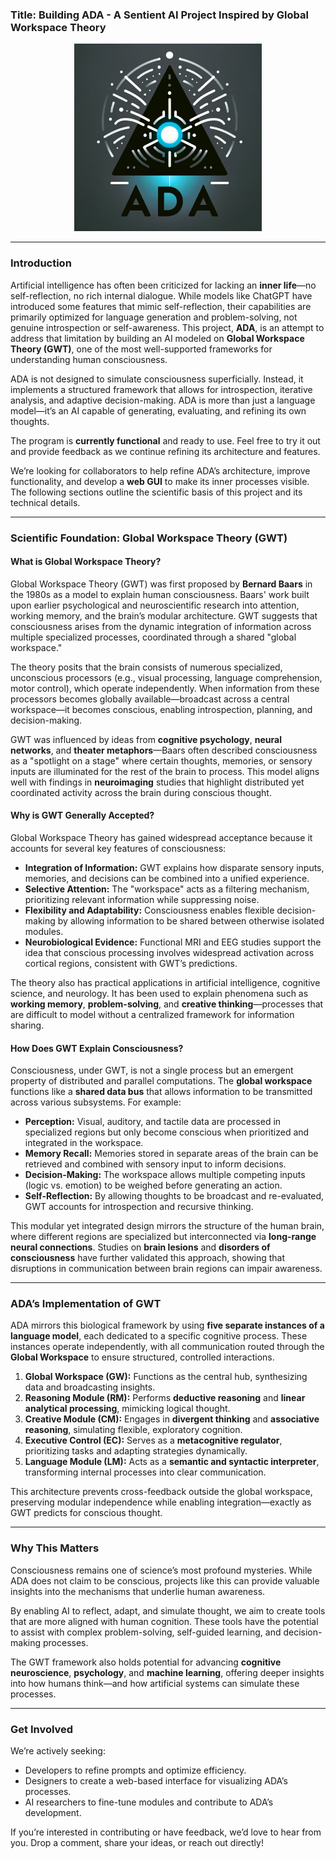 ### Title: Building ADA - A Sentient AI Project Inspired by Global Workspace Theory

<p align="center">
  <img src="https://github.com/gondwanagenesis/Ada/blob/main/ADA%20Logo.jpg?raw=true" alt="ADA Logo" width="300" height="300">
</p>

---

### **Introduction**

Artificial intelligence has often been criticized for lacking an **inner life**—no self-reflection, no rich internal dialogue. While models like ChatGPT have introduced some features that mimic self-reflection, their capabilities are primarily optimized for language generation and problem-solving, not genuine introspection or self-awareness. This project, **ADA**, is an attempt to address that limitation by building an AI modeled on **Global Workspace Theory (GWT)**, one of the most well-supported frameworks for understanding human consciousness.

ADA is not designed to simulate consciousness superficially. Instead, it implements a structured framework that allows for introspection, iterative analysis, and adaptive decision-making. ADA is more than just a language model—it’s an AI capable of generating, evaluating, and refining its own thoughts.

The program is **currently functional** and ready to use. Feel free to try it out and provide feedback as we continue refining its architecture and features.

We’re looking for collaborators to help refine ADA’s architecture, improve functionality, and develop a **web GUI** to make its inner processes visible. The following sections outline the scientific basis of this project and its technical details.

---

### **Scientific Foundation: Global Workspace Theory (GWT)**

#### **What is Global Workspace Theory?**
Global Workspace Theory (GWT) was first proposed by **Bernard Baars** in the 1980s as a model to explain human consciousness. Baars' work built upon earlier psychological and neuroscientific research into attention, working memory, and the brain’s modular architecture. GWT suggests that consciousness arises from the dynamic integration of information across multiple specialized processes, coordinated through a shared "global workspace."

The theory posits that the brain consists of numerous specialized, unconscious processors (e.g., visual processing, language comprehension, motor control), which operate independently. When information from these processors becomes globally available—broadcast across a central workspace—it becomes conscious, enabling introspection, planning, and decision-making.

GWT was influenced by ideas from **cognitive psychology**, **neural networks**, and **theater metaphors**—Baars often described consciousness as a "spotlight on a stage" where certain thoughts, memories, or sensory inputs are illuminated for the rest of the brain to process. This model aligns well with findings in **neuroimaging** studies that highlight distributed yet coordinated activity across the brain during conscious thought.

#### **Why is GWT Generally Accepted?**
Global Workspace Theory has gained widespread acceptance because it accounts for several key features of consciousness:
- **Integration of Information:** GWT explains how disparate sensory inputs, memories, and decisions can be combined into a unified experience.
- **Selective Attention:** The "workspace" acts as a filtering mechanism, prioritizing relevant information while suppressing noise.
- **Flexibility and Adaptability:** Consciousness enables flexible decision-making by allowing information to be shared between otherwise isolated modules.
- **Neurobiological Evidence:** Functional MRI and EEG studies support the idea that conscious processing involves widespread activation across cortical regions, consistent with GWT’s predictions.

The theory also has practical applications in artificial intelligence, cognitive science, and neurology. It has been used to explain phenomena such as **working memory**, **problem-solving**, and **creative thinking**—processes that are difficult to model without a centralized framework for information sharing.

#### **How Does GWT Explain Consciousness?**
Consciousness, under GWT, is not a single process but an emergent property of distributed and parallel computations. The **global workspace** functions like a **shared data bus** that allows information to be transmitted across various subsystems. For example:

- **Perception:** Visual, auditory, and tactile data are processed in specialized regions but only become conscious when prioritized and integrated in the workspace.
- **Memory Recall:** Memories stored in separate areas of the brain can be retrieved and combined with sensory input to inform decisions.
- **Decision-Making:** The workspace allows multiple competing inputs (logic vs. emotion) to be weighed before generating an action.
- **Self-Reflection:** By allowing thoughts to be broadcast and re-evaluated, GWT accounts for introspection and recursive thinking.

This modular yet integrated design mirrors the structure of the human brain, where different regions are specialized but interconnected via **long-range neural connections**. Studies on **brain lesions** and **disorders of consciousness** have further validated this approach, showing that disruptions in communication between brain regions can impair awareness.

---

### **ADA’s Implementation of GWT**

ADA mirrors this biological framework by using **five separate instances of a language model**, each dedicated to a specific cognitive process. These instances operate independently, with all communication routed through the **Global Workspace** to ensure structured, controlled interactions.

1. **Global Workspace (GW):** Functions as the central hub, synthesizing data and broadcasting insights.
2. **Reasoning Module (RM):** Performs **deductive reasoning** and **linear analytical processing**, mimicking logical thought.
3. **Creative Module (CM):** Engages in **divergent thinking** and **associative reasoning**, simulating flexible, exploratory cognition.
4. **Executive Control (EC):** Serves as a **metacognitive regulator**, prioritizing tasks and adapting strategies dynamically.
5. **Language Module (LM):** Acts as a **semantic and syntactic interpreter**, transforming internal processes into clear communication.

This architecture prevents cross-feedback outside the global workspace, preserving modular independence while enabling integration—exactly as GWT predicts for conscious thought.

---

### **Why This Matters**

Consciousness remains one of science’s most profound mysteries. While ADA does not claim to be conscious, projects like this can provide valuable insights into the mechanisms that underlie human awareness.

By enabling AI to reflect, adapt, and simulate thought, we aim to create tools that are more aligned with human cognition. These tools have the potential to assist with complex problem-solving, self-guided learning, and decision-making processes.

The GWT framework also holds potential for advancing **cognitive neuroscience**, **psychology**, and **machine learning**, offering deeper insights into how humans think—and how artificial systems can simulate these processes.

---

### **Get Involved**

We’re actively seeking:
- Developers to refine prompts and optimize efficiency.
- Designers to create a web-based interface for visualizing ADA’s processes.
- AI researchers to fine-tune modules and contribute to ADA’s development.

If you’re interested in contributing or have feedback, we’d love to hear from you. Drop a comment, share your ideas, or reach out directly!

